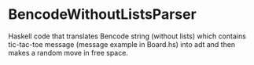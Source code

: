 # BencodeWithoutListsParser

Haskell code that translates Bencode string (without lists) which contains tic-tac-toe message (message example in Board.hs) into adt and then makes a random move in free space.
